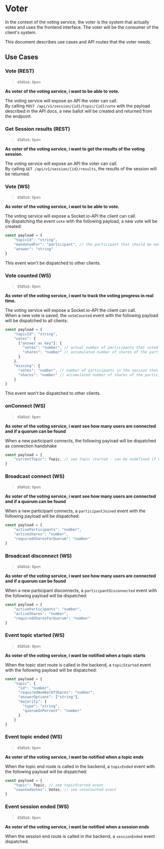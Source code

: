 # Voter
In the context of the voting service, the voter is the system that actually votes
and uses the frontend interface.
The voter will be the consumer of the client's system.

This document describes use cases and API routes that the voter needs.

## Use Cases

### Vote (REST)
> status: `Open`

**As voter of the voting service, i want to be able to vote.**

The voting service will expose an API the voter can call.<br/>
By calling `POST /api/v1/session/{id}/topic/{id}/vote` with the payload described in the API docs, a new ballot will be created and returned from the endpoint.

### Get Session results (REST)
> status: `Open`

**As voter of the voting service, i want to get the results of the voting session.**

The voting service will expose an API the voter can call.<br/>
By calling `GET /api/v1/session/{id}/results`, the results of the session will be returned.

### Vote (WS)
> status: `Open`

**As voter of the voting service, i want to be able to vote.**

The voting service will expose a Socket.io-API the client can call.<br/>
By dispatching the event `vote` with the following payload, a new vote will be created:
```js
const payload = {
    "topicId": "string",
    "mandatedFor": "participant", // the participant that should be mandated
    "answer": "string"
}
```
This event won't be dispatched to other clients.

### Vote counted (WS)
> status: `Open`

**As voter of the voting service, i want to track the voting progress in real time.**

The voting service will expose a Socket.io-API the client can call.<br/>
When a new vote is saved, the `voteCounted` event with the following payload will be dispatched to all clients:
```js
const payload = {
    "topicId": "string",
    "votes": {
      ["answer as key"]: {
        "votes": "number", // actual number of participants that voted this answer
        "shares": "number" // accumulated number of shares of the participants that voted this answer
      }
    },
    "missing": {
      "votes": "number", // number of participants in the session that haven't voted
      "shares": "number" // accumulated number of shares of the participants that haven't voted
    }
}
```
This event won't be dispatched to other clients.

### onConnect (WS)
> status: `Open`

**As voter of the voting service, i want see how many users are connected and if a quorum can be found**

When a new participant connects, the following payload will be dispatched as connection handshake
```js
const payload = {
    "currentTopic": Topic, // see topic started - can be undefined if no topic is active
}
```

### Broadcast connect (WS)
> status: `Open`

**As voter of the voting service, i want see how many users are connected and if a quorum can be found**

When a new participant connects, a `participantJoined` event with the following payload will be dispatched:
```js
const payload = {
    "activeParticipants": "number",
    "activeShares": "number",
    "requiredSharesForQuorum": "number"
}
```

### Broadcast disconnect (WS)
> status: `Open`

**As voter of the voting service, i want see how many users are connected and if a quorum can be found**

When a new participant disconnects, a `participantDisconnected` event with the following payload will be dispatched:
```js
const payload = {
    "activeParticipants": "number",
    "activeShares": "number",
    "requiredSharesForQuorum": "number"
}
```

### Event topic started (WS)
> status: `Open`

**As voter of the voting service, i want be notified when a topic starts**

When the topic start route is called in the backend, a `topicStarted` event with the following payload will be dispatched:
```js
const payload = {
    "topic": {
      "id": "number",
      "requiredNumberOfShares": "number",
      "answerOptions": ["string"],
      "majority": {
        "type": "string",
        "quorumInPercent": "number"
      }
    }
}
```

### Event topic ended (WS)
> status: `Open`

**As voter of the voting service, i want be notified when a topic ends**

When the topic end route is called in the backend, a `topicEnded` event with the following payload will be dispatched:
```js
const payload = {
    "topic": Topic, // see topicStarted event
    "countedVotes": Votes, // see voteCounted event
}
```

### Event session ended (WS)
> status: `Open`

**As voter of the voting service, i want be notified when a session ends**

When the session end route is called in the backend, a `sessionEnded` event dispatched.
